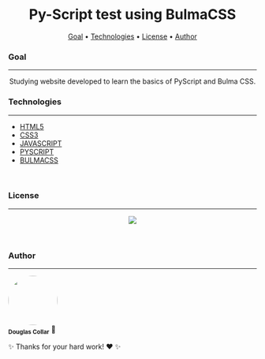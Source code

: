 <h1 align="center">Py-Script test using BulmaCSS</h1>

<p align="center">
 <a href="#goal">Goal</a> •
 <a href="#technologies">Technologies</a> •
 <a href="#license">License</a> •
 <a href="#author">Author</a>
</p>

### Goal
---

<p align="center">Studying website developed to learn the basics of PyScript and Bulma CSS.</p>

### Technologies
---

- [HTML5](https://www.w3.org/standards/webdesign/htmlcss)
- [CSS3](https://www.w3.org/standards/webdesign/htmlcss)
- [JAVASCRIPT](https://www.javascript.com/)
- [PYSCRIPT](https://pyscript.net/)
- [BULMACSS](https://bulma.io/)
<br/>

### License
---

<p align="center"><img src="image/license-MIT-green.svg"></p>
<br/>

### Author
---

<a>
 <img style="border-radius: 50%;" src="https://media-exp1.licdn.com/dms/image/C5603AQEuSn8m-C_39g/profile-displayphoto-shrink_200_200/0/1517542585714?e=1653523200&v=beta&t=yO2Q6M3ccsUUwSO2-q9yH0iqM5no_fQjDPkTA2zFSSY" width="100px;" alt=""/>
 <br />
 <sub><b>Douglas Collar</b></sub></a> <a>🚀</a>


 ✨ Thanks for your hard work! ❤️ ✨
